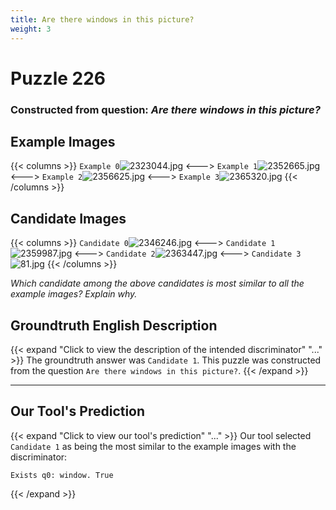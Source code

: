 ```yaml
---
title: Are there windows in this picture?
weight: 3
---
```


# Puzzle 226
### Constructed from question: _Are there windows in this picture?_


## Example Images
{{< columns >}}
`Example 0`![2323044.jpg](/gqa_images/2323044.jpg)
<--->
`Example 1`![2352665.jpg](/gqa_images/2352665.jpg)
<--->
`Example 2`![2356625.jpg](/gqa_images/2356625.jpg)
<--->
`Example 3`![2365320.jpg](/gqa_images/2365320.jpg)
{{< /columns >}}

## Candidate Images
{{< columns >}}
`Candidate 0`![2346246.jpg](/gqa_images/2346246.jpg)
<--->
`Candidate 1`![2359987.jpg](/gqa_images/2359987.jpg)
<--->
`Candidate 2`![2363447.jpg](/gqa_images/2363447.jpg)
<--->
`Candidate 3`![81.jpg](/gqa_images/81.jpg)
{{< /columns >}}

*Which candidate among the above candidates is most similar to all the example images? Explain why.*

## Groundtruth English Description

{{< expand "Click to view the description of the intended discriminator" "..." >}}
The groundtruth answer was `Candidate 1`. This puzzle was constructed from the question `Are there windows in this picture?`.
{{< /expand >}}

---

## Our Tool's Prediction

{{< expand "Click to view our tool's prediction" "..." >}}
Our tool selected `Candidate 1` as being the most similar to the example images with the discriminator:
```plaintext
Exists q0: window. True
```
{{< /expand >}}

